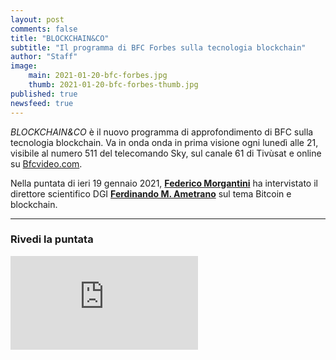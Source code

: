 ```yaml
---
layout: post
comments: false
title: "BLOCKCHAIN&CO"
subtitle: "Il programma di BFC Forbes sulla tecnologia blockchain" 
author: "Staff"
image:
    main: 2021-01-20-bfc-forbes.jpg
    thumb: 2021-01-20-bfc-forbes-thumb.jpg
published: true
newsfeed: true
---
```


_BLOCKCHAIN&CO_ è il nuovo programma di approfondimento di BFC sulla tecnologia blockchain. Va in onda onda in prima visione ogni lunedì alle 21, visibile al numero 511 del telecomando Sky, sul canale 61 di Tivùsat e online su [Bfcvideo.com](https://2021-01-20-bfc-forbes.com/category/forbes/blockchain-and-co/).

Nella puntata di ieri 19 gennaio 2021, [**Federico Morgantini**](https://www.linkedin.com/in/federico-morgantini/) ha intervistato il direttore scientifico DGI [**Ferdinando M. Ametrano**](https://ametrano.net/) sul tema Bitcoin e blockchain.

---

### Rivedi la puntata

<div class='embed-container'>
    <iframe
        title="vimeo-player"
        src="https://player.vimeo.com/video/501940562"
        allow="accelerometer; autoplay; encrypted-media; gyroscope; picture-in-picture"
        frameborder="0"
        allowfullscreen>
    </iframe>
</div>
